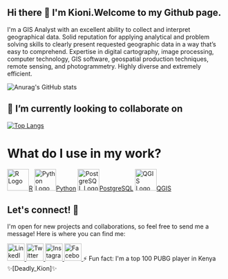 ## Hi there 👋 I'm Kioni.Welcome to my Github page. 
I'm a GIS Analyst with an excellent ability to collect and interpret geographical data. Solid reputation for applying analytical and problem solving skills to clearly present requested geographic data in a way that’s easy to comprehend. Expertise in digital cartography, image processing, computer technology, GIS software, geospatial production techniques, remote sensing, and photogrammetry.  Highly diverse and extremely efficient.

![Anurag's GitHub stats](https://github-readme-stats.vercel.app/api?username=francis-kioni&show_icons=true&theme=radical)

## 👯 I’m currently looking to collaborate on
[![Top Langs](https://github-readme-stats.vercel.app/api/top-langs/?username=francis-kioni&layout=donut)](https://github.com/anuraghazra/github-readme-stats)


<h1>What do I use in my work?</h1>
<div class="tech-container">
    <a href="#" class="tech r"><img src="https://www.r-project.org/logo/Rlogo.png" alt="R Logo" width="50" height="50">R</a>
    <a href="#" class="tech python"><img src="https://www.python.org/static/community_logos/python-logo.png" alt="Python Logo" width="50" height="50">Python</a>
    <a href="#" class="tech postgresql"><img src="https://w7.pngwing.com/pngs/657/27/png-transparent-postgresql-original-wordmark-logo-icon-thumbnail.png" alt="PostgreSQL Logo" width="50" height="50">PostgreSQL</a>
    <a href="#" class="tech qgis"><img src="https://qgis.org/en/_downloads/b738556101ca15d573f1a7e334e33407/qgis-logo.png" alt="QGIS Logo" width="50" height="50">QGIS</a>
</div>

## Let's connect! 🔗

I'm open for new projects and collaborations, so feel free to send me a message! Here is where you can find me:

<a href="https://www.linkedin.com/in/francis-kioni/" target="_blank">
    <img src="https://image.flaticon.com/icons/png/512/174/174857.png" alt="LinkedIn" width="40" height="40">
</a>
<a href="https://www.twitter.com" target="_blank">
    <img src="https://image.flaticon.com/icons/png/512/733/733579.png" alt="Twitter" width="40" height="40">
</a>
<a href="https://www.instagram.com" target="_blank">
    <img src="https://image.flaticon.com/icons/png/512/733/733558.png" alt="Instagram" width="40" height="40">
</a>
<a href="https://www.facebook.com" target="_blank">
    <img src="https://image.flaticon.com/icons/png/512/733/733547.png" alt="Facebook" width="40" height="40">
</a>

<!-- Ensure that all images have the same width and height to maintain consistency -->

</body>
</html>
⚡ Fun fact: I'm a top 100 PUBG player in Kenya ✨[Deadly_Kion]✨
<!--
**francis-kioni/francis-kioni** is a ✨ _special_ ✨ repository because its `README.md` (this file) appears on your GitHub profile.

Here are some ideas to get you started:

- 🔭 I’m currently working on ...
- 🌱 I’m currently learning ...
- 👯 I’m looking to collaborate on ...
- 🤔 I’m looking for help with ...
- 💬 Ask me about ...
- 📫 How to reach me: ...
- 😄 Pronouns: ...
- ...
-[![Kioni's GitHub stats](https://github-readme-stats.vercel.app/api?username=francis-kioni](https://github.com/francis-kioni/github-readme-stats)
-->
